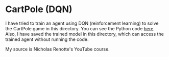 # CartPole (DQN)
I have tried to train an agent using DQN (reinforcement learning) to solve the CartPole game in this directory. You can see the Python code [here](https://github.com/arashsajjadi/reinforcement-learning/blob/main/Projects/CartPole_DQN/RL1.ipynb).
Also, I have saved the trained model in this directory, which can access the trained agent without running the code.

My source is Nicholas Renotte's YouTube course.
